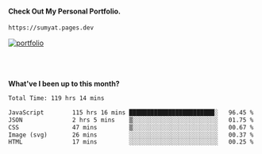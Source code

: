 #### Check Out My Personal Portfolio.
````bash
https://sumyat.pages.dev
````

<a href='https://sumyat.pages.dev/'>
    <img src='https://github.com/sumyat-aung/sumyat-aung/assets/108873224/c9b4f2be-c585-4dd3-84e1-692c3854a6d8' alt='portfolio' align='center' />
</a>


<br />
<br />


<br />
<br />

**What've I been up to this month?**

<!--START_SECTION:waka-->

```txt
Total Time: 119 hrs 14 mins

JavaScript        115 hrs 16 mins ████████████████████████░   96.45 %
JSON              2 hrs 5 mins    ▒░░░░░░░░░░░░░░░░░░░░░░░░   01.75 %
CSS               47 mins         ▒░░░░░░░░░░░░░░░░░░░░░░░░   00.67 %
Image (svg)       26 mins         ░░░░░░░░░░░░░░░░░░░░░░░░░   00.37 %
HTML              17 mins         ░░░░░░░░░░░░░░░░░░░░░░░░░   00.25 %
```

<!--END_SECTION:waka-->




